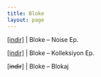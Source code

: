 ```yaml
---
title: Bloke
layout: page
---
```


<a href="https://cloud.mail.ru/public/cd281ef5adf5/Bloke%20-%20Noise%20E.P" target="_blank">[indir]</a> | Bloke &#8211; Noise Ep.

<a href="https://cloud.mail.ru/public/48e389d3bb52/Bloke%20-%20Kolleksiyon%20E.P" target="_blank">[indir]</a> | Bloke &#8211; Kolleksiyon Ep.

[<del>indir</del>] | Bloke &#8211; Blokaj